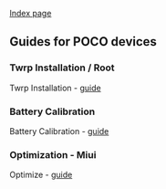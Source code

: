 [Index page](../)

## Guides for POCO devices

### Twrp Installation / Root

Twrp Installation - [guide](/guides/twrp-installation.md)

### Battery Calibration

Battery Calibration - [guide](/guides/battery-calibration.md)

### Optimization - Miui

Optimize - [guide](/guides/optimise.md)
